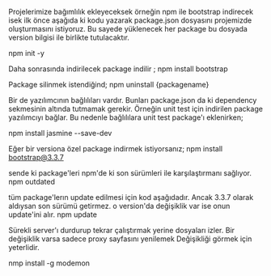 Projelerimize bağımlılık ekleyeceksek örneğin npm ile bootstrap indirecek isek ilk önce aşağıda ki kodu yazarak 
package.json dosyasını projemizde oluşturmasını istiyoruz. Bu sayede yüklenecek her package bu dosyada version bilgisi ile birlikte
tutulacaktır. 

npm init -y 

Daha sonrasında indirilecek package indilir ;
npm install bootstrap

Package silinmek istendiğind;
npm uninstall {packagename}

Bir de yazılımcının bağlılıları vardır. Bunları package.json da ki dependency sekmesinin altında tutmamak gerekir. 
Örneğin unit test için indirilen package yazılımcıyı bağlar. Bu nedenle bağlılılara unit test package'ı eklenirken;

npm install jasmine --save-dev 

Eğer bir versiona özel package indirmek istiyorsanız;
npm install bootstrap@3.3.7


sende ki package'leri npm'de ki son sürümleri ile karşılaştırmanı sağlıyor. 
npm outdated

tüm package'lerın update edilmesi için kod aşağıdadır. Ancak 3.3.7 olarak aldıysan son sürümü getirmez. o version'da değişiklik
var ise onun update'ini alır.
npm update


Sürekli server'ı durdurup tekrar çalıştırmak yerine dosyaları izler. Bir değişiklik varsa sadece proxy sayfasını yenilemek 
Değişikliği görmek için yeterlidir. 
 
nmp install -g modemon
